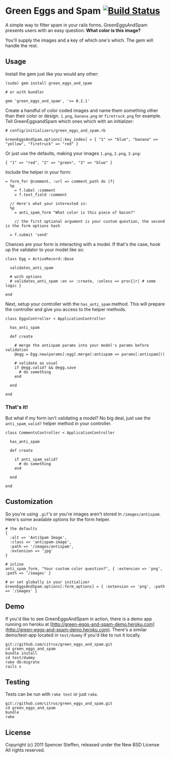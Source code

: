 # Green Eggs and Spam [![Build Status](https://secure.travis-ci.org/citrus/green_eggs_and_spam.png)](http://travis-ci.org/citrus/green_eggs_and_spam)


A simple way to filter spam in your rails forms. GreenEggsAndSpam presents users with an easy question: **What color is this image?**

You'll supply the images and a key of which one's which. The gem will handle the rest.


Usage
-----

Install the gem just like you would any other:

    (sudo) gem install green_eggs_and_spam
    
    # or with bundler
    
    gem 'green_eggs_and_spam', '>= 0.2.1'
        

Create a handful of color coded images and name them something other than their color or design. `1.png`, `banana.png` or `firetruck.png` for example. Tell GreenEggsandSpam which ones which with an initializer:

    # config/initializers/green_eggs_and_spam.rb
    
    GreenEggsAndSpam.options[:key_index] = { "1" => "blue", "banana" => "yellow", "firetruck" => "red" }
    
    
Or just use the defaults, making your images `1.png`, `2.png`, `3.png`:

    { "1" => "red", "2" => "green", "3" => "blue" }
    

Include the helper in your form:

    = form_for @comment, :url => comment_path do |f|
      %p
        = f.label :comment
        = f.text_field :comment
        
      // Here's what your interested in:
      %p
        = anti_spam_form "What color is this piece of bacon?"
       
        // the first optional argument is your custom question, the second is the form options hash
        
      = f.submit 'send'



Chances are your form is interacting with a model. If that's the case, hook up the validator to your model like so:

    class Egg < ActiveRecord::Base
      
      validates_anti_spam
      
      # with options
      # validates_anti_spam :on => :create, :unless => proc{|r| # some logic }
      
    end
    




Next, setup your controller with the `has_anti_spam` method. This will prepare the controller and give you access to the helper methods.

    class EggsController < ApplicationController
      
      has_anti_spam
      
      def create

        # merge the antispam params into your model's params before validation
        @egg = Egg.new(params[:egg].merge(:antispam => params[:antispam]))
        
        # validate as usual
        if @egg.valid? && @egg.save
          # do something
        end
        
      end
      
    end



### That's it! 


But what if my form isn't validating a model? No big deal, just use the `anti_spam_valid?` helper method in your controller.
    
    class CommentsController < ApplicationController
      
      has_anti_spam
      
      def create
        
        if anti_spam_valid?
          # do something
        end
        
      end
      
    end
    




Customization
-------------

So you're using `.gif`'s or you're images aren't stored in `/images/antispam`. Here's some available options for the form helper.

    # the defaults
    {
      :alt => 'AntiSpam Image',
      :class => 'antispam-image',
      :path => '/images/antispam',
      :extension => 'jpg'
    }
    
    # inline
    anti_spam_form, "Your custom color question?", { :extension => 'png', :path => '/images' }
      
    # or set globally in your initializer
    GreenEggsAndSpam.options[:form_options] = { :extension => 'png', :path => '/images' }



Demo
----

If you'd like to see GreenEggsAndSpam in action, there is a demo app running on heroku at [http://green-eggs-and-spam-demo.heroku.com](http://green-eggs-and-spam-demo.heroku.com). There's a similar demo/test-app located in `test/dummy` if you'd like to run it locally.

    git://github.com/citrus/green_eggs_and_spam.git
    cd green_eggs_and_spam
    bundle install
    cd test/dummy
    rake db:migrate
    rails s



Testing
-------

Tests can be run with `rake test` or just `rake`.

    git://github.com/citrus/green_eggs_and_spam.git
    cd green_eggs_and_spam
    bundle
    rake
    
    
        
License
-------

Copyright (c) 2011 Spencer Steffen, released under the New BSD License All rights reserved.
